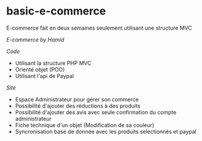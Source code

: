 # basic-e-commerce
E-commerce fait en deux semaines seulement utilisant une structure MVC

*E-commerce by Hamid*

*Code*

- Utilisant la structure PHP MVC
- Orienté objet (POO)
- Utilisant l'api de Paypal

*Site*

- Espace Administrateur pour gérer son commerce
- Possibilité d'ajouter des réductions à des produits
- Possibilité d'ajouter des avis avec seule confirmation du compte administrateur
- Fiche technique d'un objet (Modification de sa couleur)
- Syncronisation base de donnée avec les produits selectionnés et paypal
